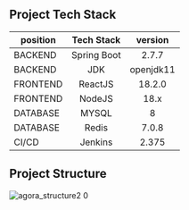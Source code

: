 ## Project Tech Stack

| position | Tech Stack  |  version  |
| -------- | :---------: | :-------: |
| BACKEND  | Spring Boot |   2.7.7   |
| BACKEND  |     JDK     | openjdk11 |
| FRONTEND |   ReactJS   |  18.2.0   |
| FRONTEND |   NodeJS    |   18.x    |
| DATABASE |    MYSQL    |     8     |
| DATABASE |    Redis    |   7.0.8   |
| CI/CD    |   Jenkins   |   2.375   |

## Project Structure

![agora_structure2 0](https://user-images.githubusercontent.com/55802893/216476527-623c166c-3ed7-49c5-9063-86ee8ac3e63b.png)

